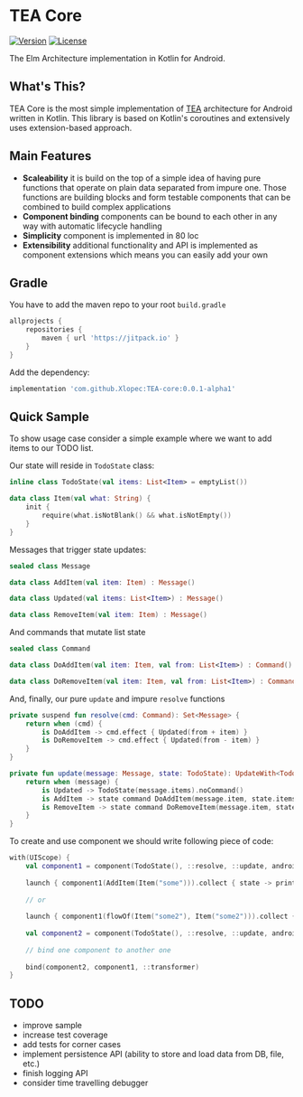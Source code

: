 # TEA Core
[![Version](https://jitpack.io/v/Xlopec/TEA-core.svg)](https://jitpack.io/#Xlopec/TEA-core)
[![License](https://img.shields.io/badge/License-Apache%202.0-blue.svg)](http://www.apache.org/licenses/LICENSE-2.0)

The Elm Architecture implementation in Kotlin for Android.

## What's This?
TEA Core is the most simple implementation of [TEA](https://guide.elm-lang.org/architecture/) architecture for Android
written in Kotlin. This library is based on Kotlin's coroutines and extensively uses extension-based approach.

## Main Features
- **Scaleability** it is build on the top of a simple idea of having pure functions that operate on plain data separated from impure one.
Those functions are building blocks and form testable components that can be combined to build complex applications
- **Component binding** components can be bound to each other in any way with automatic lifecycle handling
- **Simplicity** component is implemented in 80 loc
- **Extensibility** additional functionality and API is implemented as component extensions which means you can 
easily add your own

## Gradle

You have to add the maven repo to your root `build.gradle`

```groovy
allprojects {
    repositories {
        maven { url 'https://jitpack.io' }
    }
}
```

Add the dependency:

```groovy
implementation 'com.github.Xlopec:TEA-core:0.0.1-alpha1'
```

## Quick Sample
To show usage case consider a simple example where we want to add items to our TODO list.

Our state will reside in `TodoState` class:

```kotlin
inline class TodoState(val items: List<Item> = emptyList())

data class Item(val what: String) {
    init {
        require(what.isNotBlank() && what.isNotEmpty())
    }
}
```

Messages that trigger state updates:

```kotlin
sealed class Message

data class AddItem(val item: Item) : Message()

data class Updated(val items: List<Item>) : Message()

data class RemoveItem(val item: Item) : Message()
```

And commands that mutate list state

```kotlin
sealed class Command

data class DoAddItem(val item: Item, val from: List<Item>) : Command()

data class DoRemoveItem(val item: Item, val from: List<Item>) : Command()
```

And, finally, our pure `update` and impure `resolve` functions

```kotlin
private suspend fun resolve(cmd: Command): Set<Message> {
    return when (cmd) {
        is DoAddItem -> cmd.effect { Updated(from + item) }
        is DoRemoveItem -> cmd.effect { Updated(from - item) }
    }
}

private fun update(message: Message, state: TodoState): UpdateWith<TodoState, Command> {
    return when (message) {
        is Updated -> TodoState(message.items).noCommand()
        is AddItem -> state command DoAddItem(message.item, state.items)
        is RemoveItem -> state command DoRemoveItem(message.item, state.items)
    }
}
```

To create and use component we should write following piece of code:

```kotlin
with(UIScope) {
    val component1 = component(TodoState(), ::resolve, ::update, androidLogger("Component 1"))
    
    launch { component1(AddItem(Item("some"))).collect { state -> println(state) } }
    
    // or
    
    launch { component1(flowOf(Item("some2"), Item("some2"))).collect { state -> println(state) } }
    
    val component2 = component(TodoState(), ::resolve, ::update, androidLogger("Component 2"))
    
    // bind one component to another one
    
    bind(component2, component1, ::transformer)
}
````

## TODO
- improve sample
- increase test coverage
- add tests for corner cases
- implement persistence API (ability to store and load data from DB, file, etc.)
- finish logging API
- consider time travelling debugger